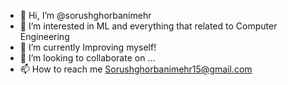 - 👋 Hi, I’m @sorushghorbanimehr
- 👀 I’m interested in ML and everything that related to Computer Engineering
- 🌱 I’m currently Improving myself!
- 💞️ I’m looking to collaborate on ...
- 📫 How to reach me Sorushghorbanimehr15@gmail.com

<!---
sorushghorbanimehr/sorushghorbanimehr is a ✨ special ✨ repository because its `README.md` (this file) appears on your GitHub profile.
You can click the Preview link to take a look at your changes.
--->
